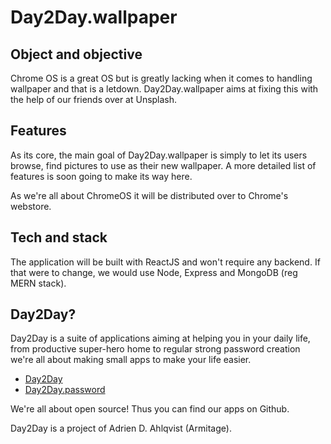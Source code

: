 # Day2Day.wallpaper
## Object and objective
Chrome OS is a great OS but is greatly lacking when it comes to handling wallpaper and that is a letdown. Day2Day.wallpaper aims at fixing this with the help of our friends over at Unsplash.

## Features
As its core, the main goal of Day2Day.wallpaper is simply to let its users browse, find pictures to use as their new wallpaper. A more detailed list of features is soon going to make its way here.

As we're all about ChromeOS it will be distributed over to Chrome's webstore.

## Tech and stack
The application will be built with ReactJS and won't require any backend. If that were to change, we would use Node, Express and MongoDB (reg MERN stack).

## Day2Day?
Day2Day is a suite of applications aiming at helping you in your daily life, from productive super-hero home to regular strong password creation we're all about making small apps to make your life easier. 
- [Day2Day](http://day2dayapp.net)
- [Day2Day.password](https://chrome.google.com/webstore/detail/day2daypassword/jmlaimekmoajkbgelacnkadcihjglnlb?utm_source=github)

We're all about open source! Thus you can find our apps on Github.

Day2Day is a project of Adrien D. Ahlqvist (Armitage).